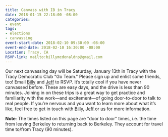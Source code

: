 ```yaml
---
title: Canvass with IB in Tracy
date: 2018-01-15 22:18:00 -08:00
categories:
- event
tags:
- elections
- canvassing
event-start-date: 2018-02-10 09:30:00 -08:00
event-end-date: 2018-02-10 16:30:00 -08:00
Location: Tracy, CA
RSVP-link: mailto:billymcdonaldnp@gmail.com
---
```


Our next canvassing day will be Saturday, January 13th in Tracy with the Tracy Democratic Club "Go Team." Please sign up and enlist some friends, too! Email [Billy](mailto:billymcdonaldnp@gmail.com) and [Jeff](mailto:carlockjeff@gmail.com) to RSVP. It’s totally cool if you have never canvassed before. These are easy days, and the drive is less than 90 minutes. Joining in on these trips is a great way to get practice and familiarity with the work—and excitement—of going door-to-door to talk to real people. If you’re nervous and you want to learn more about what it’s like, feel free to get in touch with [Billy](mailto:billymcdonaldnp@gmail.com), [Jeff ](carlockjeff@gmail.com)or [us](mailto:elections+owner@indivisibleberkeley.org) for more information.

**Note**: The times listed on this page are "door to door" times, i.e. the time from leaving Berkeley to returning back to Berkeley. They account for travel time to/from Tracy (90 minutes).